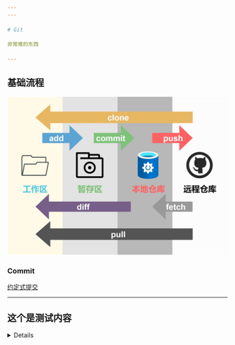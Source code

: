 ```yaml
---
---

# Git

非常难的东西

---
```


## 基础流程

![git流程](.src/git流程.jpg)

### Commit

[约定式提交](https://www.conventionalcommits.org/zh-hans/v1.0.0/)

---

## 这个是测试内容

<details>
<iframe class="videoIframe" width="100%" height="400px" src="//player.bilibili.com/player.html?&bvid=BV1r3411F7kn"> </iframe>
</details>
